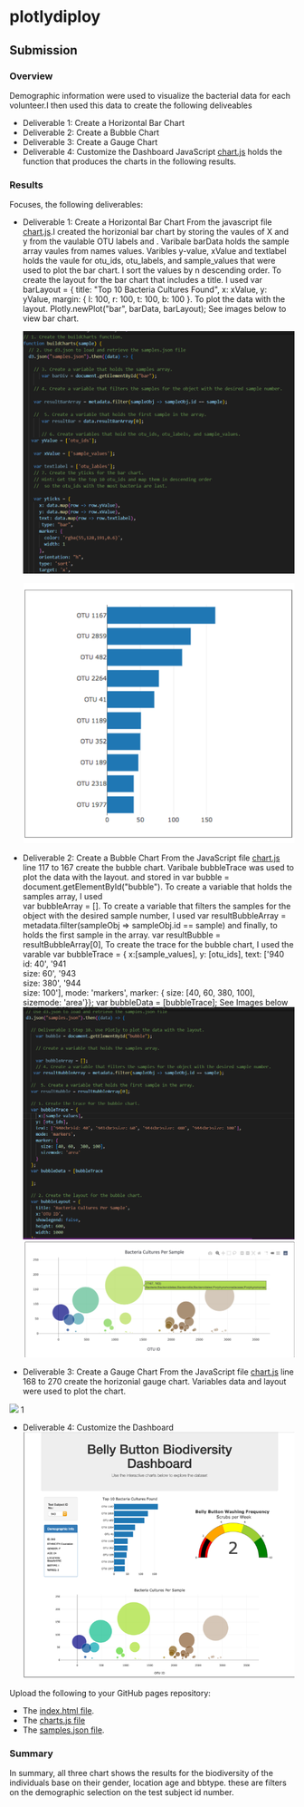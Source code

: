 # plotlydiploy

## Submission

### Overview
Demographic information were used to visualize the bacterial data for each volunteer.I then used this data to create the following deliveables
- Deliverable 1: Create a Horizontal Bar Chart
- Deliverable 2: Create a Bubble Chart
- Deliverable 3: Create a Gauge Chart
- Deliverable 4: Customize the Dashboard
 JavaScript [chart.js](https://github.com/JaredTMurray/plotlydiploy/blob/main/chart.js) holds the function that produces the charts in the following results. 

### Results
Focuses, the following deliverables:

-	Deliverable 1: Create a Horizontal Bar Chart
  From the javascript file [chart.js](https://github.com/JaredTMurray/plotlydiploy/blob/main/chart.js).I created the horizonial bar chart by storing the vaules of X and y from the vaulable OTU labels and . Varibale barData holds the sample array vaules from names values. Varibles y-value, xValue and textlabel holds the vaule for otu_ids, otu_labels, and sample_values that were used to plot the bar chart. I sort the values by n descending order. To create the layout for the bar chart that includes a title. I used var barLayout = {
      title: "Top 10 Bacteria Cultures Found",
      x: xValue,
      y: yValue,
      margin: {
        l: 100,
        r: 100,
        t: 100,
        b: 100
      }. To plot the data with the layout. 
    Plotly.newPlot("bar", barData, barLayout);   See images below to view bar chart.
     
      ![](https://github.com/JaredTMurray/plotlydiploy/blob/main/Del-1.png)
      
      ![](https://github.com/JaredTMurray/plotlydiploy/blob/main/Bar.png)

-	Deliverable 2: Create a Bubble Chart
 From the JavaScript file [chart.js](https://github.com/JaredTMurray/plotlydiploy/blob/main/chart.js) line 117 to 167 create the bubble chart. Varibale bubbleTrace was used to plot the data with the layout.  and stored in var bubble = document.getElementById("bubble"). To create a variable that holds the samples array, I used  
      var bubbleArray = []. To create a variable that filters the samples for the object with the desired sample number, I used var resultBubbleArray = metadata.filter(sampleObj => sampleObj.id == sample) and finally, to holds the first sample in the array.
    var resultBubble = resultBubbleArray[0], To create the trace for the bubble chart, I used the varable  var bubbleTrace = { x:[sample_values], y: [otu_ids],
      text: ['940<br>id: 40', '941<br>size: 60', '943<br>size: 380', '944<br>size: 100'], mode: 'markers',  marker: { size: [40, 60,  380, 100], sizemode: 'area'}};
    var bubbleData = [bubbleTrace];
  See Images below 
![](https://github.com/JaredTMurray/plotlydiploy/blob/main/del2.png)
![](https://github.com/JaredTMurray/plotlydiploy/blob/main/bubble.png)

-	Deliverable 3: Create a Gauge Chart
 From the JavaScript file [chart.js](https://github.com/JaredTMurray/plotlydiploy/blob/main/chart.js) line 168 to 270  create the horizonial gauge chart. Variables data  and layout were used to plot the chart. 
 
![](https://github.com/JaredTMurray/plotlydiploy/blob/main/)
1[](https://github.com/JaredTMurray/plotlydiploy/blob/main/)

-	Deliverable 4: Customize the Dashboard
 ![](https://github.com/JaredTMurray/plotlydiploy/blob/main/dashboard.png)

Upload the following to your GitHub pages repository:

-	The [index.html file](https://github.com/JaredTMurray/plotlydiploy/blob/main/index.html).
-	The [charts.js file](https://github.com/JaredTMurray/plotlydiploy/blob/main/chart.js)
-	The [samples.json file](https://github.com/JaredTMurray/plotlydiploy/blob/main/samples.json).

### Summary
In summary, all three chart shows the results for the biodiversity of the individuals base on their gender, location age and bbtype. these are filters on the demographic selection on the test subject id number.
